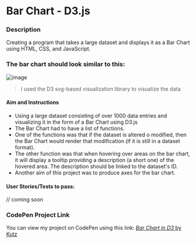 # Bar Chart - D3.js

### Description
Creating a program that takes a large dataset and displays it as a Bar Chart using HTML, CSS, and JavaScript.

### The bar chart should look similar to this:
![image](https://shots.codepen.io/username/pen/GrZVaM-800.jpg?version=1632988410)

> I used the D3 svg-based visualization library to visualize the data


#### Aim and Instructions
* Using a large dataset consisting of over 1000 data entries and visualizing it in the form of a Bar Chart using D3.js
* The Bar Chart had to have a list of functions.
* One of the functions was that if the dataset is altered o modified, then the Bar Chart would render that modification (if it is still in a dataset format).
* The other function was that when hovering over areas on the bar chart, it will display  a tooltip providing a description (a short one) of the hovered area. The description should be linked to the dataset's ID.
* Another aim of this project was to produce axes for the bar chart.

#### User Stories/Tests to pass:

// coming soon

### CodePen Project Link
You can view my project on CodePen using this link:
[*Bar Chart in D3* by Kutz](https://codepen.io/kutzz/pen/PoVbONN)

